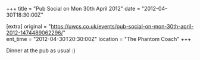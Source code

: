 +++
title = "Pub Social on Mon 30th April 2012"
date = "2012-04-30T18:30:00Z"

[extra]
original = "https://uwcs.co.uk/events/pub-social-on-mon-30th-april-2012-1474489062296/"    
ent_time = "2012-04-30T20:30:00Z"
location = "The Phantom Coach"
+++

Dinner at the pub as usual :)

